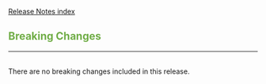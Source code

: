 [Release Notes index](README.md) 

## <span style="color:#70ad47">Breaking Changes</span> <br>

______
<br>
There are no breaking changes included in this release.
